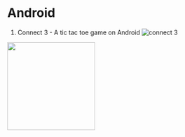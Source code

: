 # Android

1. Connect 3 - A tic tac toe game on Android
![connect 3](ImageFile/connect3.png...)

<img src="ImageFile/connect3.png)" width="200">


